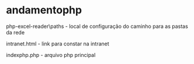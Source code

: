 # andamentophp

php-excel-reader\paths - local de configuração do caminho para as pastas da rede


intranet.html - link para constar na intranet



indexphp.php - arquivo php principal

